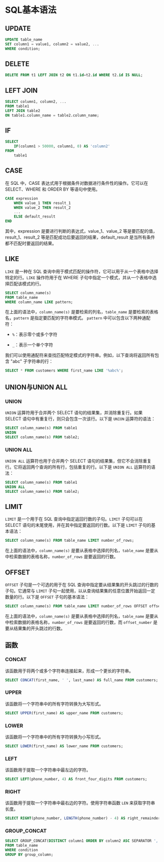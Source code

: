 # SQL基本语法

## UPDATE

```sql
UPDATE table_name
SET column1 = value1, column2 = value2, ...
WHERE condition;
```

## DELETE

```sql
DELETE FROM t1 LEFT JOIN t2 ON t1.id=t2.id WHERE t2.id IS NULL;
```

## LEFT JOIN

```sql
SELECT column1, column2, ...
FROM table1
LEFT JOIN table2
ON table1.column_name = table2.column_name;
```

## IF

```sql
SELECT
    IF(column1 > 50000, column1, 0) AS 'column2'
FROM
    table1
```

## CASE

在 SQL 中，CASE 表达式用于根据条件对数据进行条件性的操作。它可以在 SELECT、WHERE 和 ORDER BY 等语句中使用。

```sql
CASE expression
    WHEN value_1 THEN result_1
    WHEN value_2 THEN result_2
    ...
    ELSE default_result
END
```

其中，expression 是要进行判断的表达式，value_1、value_2 等是要匹配的值，result_1、result_2 等是匹配成功后要返回的结果，default_result 是当所有条件都不匹配时要返回的结果。

## LIKE

`LIKE` 是一种在 SQL 查询中用于模式匹配的操作符，它可以用于从一个表格中选择特定的行。`LIKE` 操作符用于在 WHERE 子句中指定一个模式，并从一个表格中选择匹配该模式的行。

```sql
SELECT column_name(s)
FROM table_name
WHERE column_name LIKE pattern;
```

在上面的语法中，`column_name(s)` 是要检索的列名，`table_name` 是要检索的表格名，`pattern` 是指定要匹配的字符串模式。 `pattern` 中可以包含以下两种通配符：

- `%`：表示零个或多个字符

- `_`：表示一个单个字符

我们可以使用通配符来查找匹配特定模式的字符串。例如，以下查询将返回所有包含 "abc" 子字符串的行：

```sql
SELECT * FROM customers WHERE first_name LIKE '%abc%';
```

## UNION与UNION ALL

### UNION

`UNION` 运算符用于合并两个 SELECT 语句的结果集，并消除重复行。如果 SELECT 语句中有重复行，则只会包含一次该行。以下是 `UNION` 运算符的语法：

```sql
SELECT column_name(s) FROM table1
UNION
SELECT column_name(s) FROM table2;
```

### UNION ALL

`UNION ALL` 运算符也用于合并两个 SELECT 语句的结果集，但它不会消除重复行。它将返回两个查询的所有行，包括重复的行。以下是 `UNION ALL` 运算符的语法：

```sql
SELECT column_name(s) FROM table1
UNION ALL
SELECT column_name(s) FROM table2;
```

## LIMIT

`LIMIT` 是一个用于在 SQL 查询中指定返回行数的子句。`LIMIT` 子句可以在 SELECT 语句的末尾使用，并在其中指定要返回的行数。以下是 `LIMIT` 子句的基本语法：

```sql
SELECT column_name(s) FROM table_name LIMIT number_of_rows;
```

在上面的语法中，`column_name(s)` 是要从表格中选择的列名，`table_name` 是要从中检索数据的表格名称，`number_of_rows` 是要返回的行数。

## OFFSET

`OFFSET` 子句是一个可选的用于在 SQL 查询中指定要从结果集的开头跳过的行数的子句。它通常与 `LIMIT` 子句一起使用，以从查询结果集的任意位置开始返回一定数量的行。以下是 `OFFSET` 子句的基本语法：

```sql
SELECT column_name(s) FROM table_name LIMIT number_of_rows OFFSET offset_number;
```

在上面的语法中，`column_name(s)` 是要从表格中选择的列名，`table_name` 是要从中检索数据的表格名称，`number_of_rows` 是要返回的行数，而 `offset_number` 是要从结果集的开头跳过的行数。

## 函数

### CONCAT

该函数用于将两个或多个字符串连接起来，形成一个更长的字符串。

```sql
SELECT CONCAT(first_name, ' ', last_name) AS full_name FROM customers;
```

### UPPER

该函数将一个字符串中的所有字符转换为大写形式。

```sql
SELECT UPPER(first_name) AS upper_name FROM customers;
```

### LOWER

该函数将一个字符串中的所有字符转换为小写形式。

```sql
SELECT LOWER(first_name) AS lower_name FROM customers;
```

### LEFT

该函数用于提取一个字符串中最左边的字符。

```sql
SELECT LEFT(phone_number, 4) AS front_four_digits FROM customers;
```

### RIGHT

该函数用于提取一个字符串中最右边的字符。使用字符串函数 `LEN` 来获取字符串长度。

```sql
SELECT RIGHT(phone_number, LENGTH(phone_number) - 4) AS right_remainder FROM customers;
```

### GROUP_CONCAT

```sql
SELECT GROUP_CONCAT(DISTINCT column1 ORDER BY column2 ASC SEPARATOR ',')
FROM table_name
WHERE condition
GROUP BY group_column;
```

